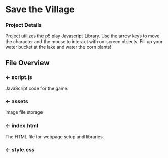 # Save the Village


### Project Details
Project utilizes the p5.play Javascript Library. Use the arrow keys to move the character and the mouse to interact with on-screen objects. Fill up your water bucket at the lake and water the corn plants!



## File Overview

### ← script.js

JavaScript code for the game.

### ← assets
image file storage

### ← index.html

The HTML file for webpage setup and libraries.

### ← style.css

 

